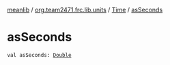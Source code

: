 [meanlib](../../index.md) / [org.team2471.frc.lib.units](../index.md) / [Time](index.md) / [asSeconds](./as-seconds.md)

# asSeconds

`val asSeconds: `[`Double`](https://kotlinlang.org/api/latest/jvm/stdlib/kotlin/-double/index.html)